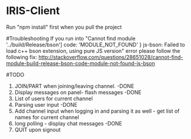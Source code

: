 # IRIS-Client
Run "npm install" first when you pull the project


#Troubleshooting
If you run into "Cannot find module '../build/Release/bson'] code: 'MODULE_NOT_FOUND' } js-bson: Failed to load c++ bson extension, using pure JS version" error please follow the following fix:
http://stackoverflow.com/questions/28651028/cannot-find-module-build-release-bson-code-module-not-found-js-bson

#TODO
1. JOIN/PART when joining/leaving channel. -DONE
2. Display messages on panel- flash messages -DONE		   
3. List of users for current channel
4. Parsing user input -DONE
5. Add channel input when logging in and parsing it as well - get list of names for current channel	   
6. long polling - display chat messages -DONE
7. QUIT upon signout
